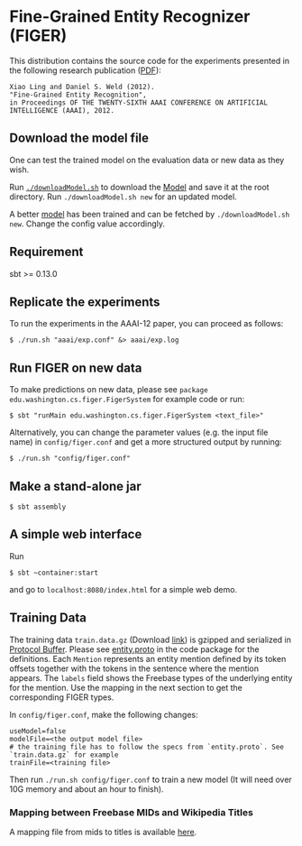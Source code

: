 Fine-Grained Entity Recognizer (FIGER)
=============================

This distribution contains the source code for the experiments presented in the following research publication ([PDF](http://xiaoling.github.com/pubs/ling-aaai12.pdf)):

    Xiao Ling and Daniel S. Weld (2012).
    "Fine-Grained Entity Recognition",
    in Proceedings OF THE TWENTY-SIXTH AAAI CONFERENCE ON ARTIFICIAL INTELLIGENCE (AAAI), 2012.

## Download the model file

One can test the trained model on the evaluation data or new data as they wish.

Run [`./downloadModel.sh`](downloadModel.sh) to download the [Model](https://drive.google.com/open?id=0B52yRXcdpG6MWlVXaTFXWVZQYjg) and save it at the root directory. Run `./downloadModel.sh new` for
an updated model.

A better [model](https://drive.google.com/open?id=0B52yRXcdpG6Mbm1TdHhYdVBmSnM) has been trained and can be fetched by `./downloadModel.sh new`. Change the config value accordingly.

## Requirement

sbt >= 0.13.0

## Replicate the experiments

To run the experiments in the AAAI-12 paper, you can proceed as follows:

    $ ./run.sh "aaai/exp.conf" &> aaai/exp.log

## Run FIGER on new data

To make predictions on new data, please see `package edu.washington.cs.figer.FigerSystem` for example code or run:

    $ sbt "runMain edu.washington.cs.figer.FigerSystem <text_file>"

Alternatively, you can change the parameter values (e.g. the input file name) in `config/figer.conf` and get a more structured output by running:

    $ ./run.sh "config/figer.conf"

## Make a stand-alone jar

    $ sbt assembly

## A simple web interface

Run

    $ sbt ~container:start

and go to `localhost:8080/index.html` for a simple web demo.

## Training Data

The training data `train.data.gz` (Download [link](https://drive.google.com/open?id=0B52yRXcdpG6MMnRNV3dTdGdYQ2M)) is gzipped and serialized in [Protocol Buffer](http://code.google.com/p/protobuf/). Please see [entity.proto](entity.proto) in the code package for the definitions. Each `Mention` represents an entity mention defined by its token offsets together with the tokens in the sentence where the mention appears. The `labels` field shows the Freebase types of the underlying entity for the mention. Use the mapping in the next section to get the corresponding FIGER types.

In `config/figer.conf`, make the following changes:

    useModel=false
    modelFile=<the output model file>
    # the training file has to follow the specs from `entity.proto`. See `train.data.gz` for example
    trainFile=<training file>

Then run `./run.sh config/figer.conf` to train a new model (It will need over 10G memory and about an hour to finish).

### Mapping between Freebase MIDs and Wikipedia Titles

A mapping file from mids to titles is available [here](https://drive.google.com/open?id=0B52yRXcdpG6MaHA5ZW9CZ21MbVk).
